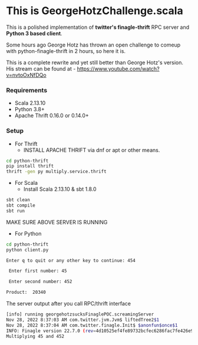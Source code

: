 # This is GeorgeHotzChallenge.scala

This is a polished implementation of **twitter's finagle-thrift** RPC server and **Python 3 based client**. 

Some hours ago George Hotz has thrown an open challenge to comeup with python-finagle-thrift in 2 hours, so here it is.

This is a complete rewrite and yet still better than George Hotz's version. His stream can be found at - 
https://www.youtube.com/watch?v=nvtoOxNfDQo 

### Requirements
- Scala 2.13.10
- Python 3.8+
- Apache Thrift 0.16.0 or 0.14.0+

### Setup 
- For Thrift
  - INSTALL APACHE THRIFT via dnf or apt or other means.
```bash
cd python-thrift
pip install thrift
thrift -gen py multiply.service.thrift
 ```
- For Scala
  - Install Scala 2.13.10 & sbt 1.8.0  
```bash
sbt clean
sbt compile
sbt run
```
MAKE SURE ABOVE SERVER IS RUNNING
- For Python
```bash
cd python-thrift
python client.py

Enter q to quit or any other key to continue: 454

 Enter first number: 45

 Enter second number: 452

Product:  20340
```

The server output after you call RPC/thrift interface
```bash
[info] running georgehotzsucksFinaglePOC.screamingServer 
Nov 28, 2022 8:37:03 AM com.twitter.jvm.Jvm$ liftedTree2$1
Nov 28, 2022 8:37:04 AM com.twitter.finagle.Init$ $anonfun$once$1
INFO: Finagle version 22.7.0 (rev=4d10525ef4fe89732bcfec6286fac7fe426e9082) built at 20220728-183850
Multiplying 45 and 452
```

